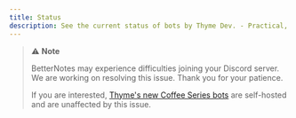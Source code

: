 ```yaml
---
title: Status
description: See the current status of bots by Thyme Dev. - Practical, user-friendly Discord bots for getting things done.
---
```


> ⚠ **Note**
> 
> BetterNotes may experience difficulties joining your Discord server. We are working on resolving this issue. Thank you for your patience.
>
> If you are interested, [Thyme's new Coffee Series bots](/coffee) are self-hosted and are unaffected by this issue.

<br />

<Status-BotCount />
